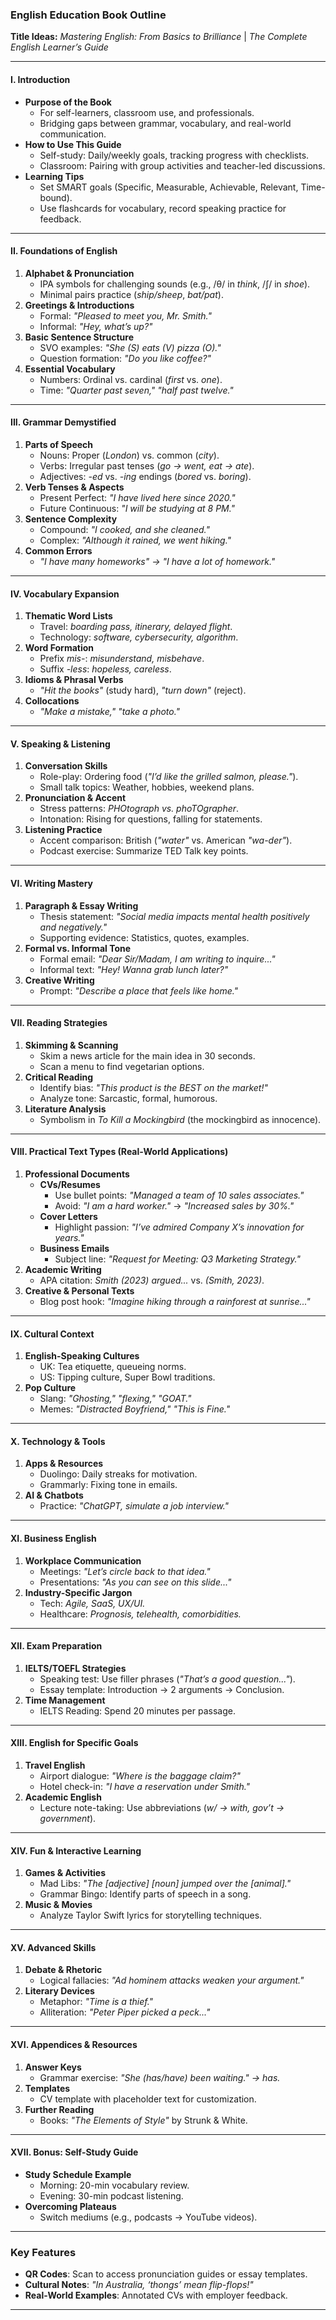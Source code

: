 ### **English Education Book Outline**  
**Title Ideas:** *Mastering English: From Basics to Brilliance* | *The Complete English Learner’s Guide*  

---

#### **I. Introduction**  
- **Purpose of the Book**  
  - For self-learners, classroom use, and professionals.  
  - Bridging gaps between grammar, vocabulary, and real-world communication.  
- **How to Use This Guide**  
  - Self-study: Daily/weekly goals, tracking progress with checklists.  
  - Classroom: Pairing with group activities and teacher-led discussions.  
- **Learning Tips**  
  - Set SMART goals (Specific, Measurable, Achievable, Relevant, Time-bound).  
  - Use flashcards for vocabulary, record speaking practice for feedback.  

---

#### **II. Foundations of English**  
1. **Alphabet & Pronunciation**  
   - IPA symbols for challenging sounds (e.g., /θ/ in *think*, /ʃ/ in *shoe*).  
   - Minimal pairs practice (*ship/sheep*, *bat/pat*).  
2. **Greetings & Introductions**  
   - Formal: *"Pleased to meet you, Mr. Smith."*  
   - Informal: *"Hey, what’s up?"*  
3. **Basic Sentence Structure**  
   - SVO examples: *"She (S) eats (V) pizza (O)."*  
   - Question formation: *"Do you like coffee?"*  
4. **Essential Vocabulary**  
   - Numbers: Ordinal vs. cardinal (*first* vs. *one*).  
   - Time: *"Quarter past seven," "half past twelve."*  

---

#### **III. Grammar Demystified**  
1. **Parts of Speech**  
   - Nouns: Proper (*London*) vs. common (*city*).  
   - Verbs: Irregular past tenses (*go → went, eat → ate*).  
   - Adjectives: *-ed* vs. *-ing* endings (*bored* vs. *boring*).  
2. **Verb Tenses & Aspects**  
   - Present Perfect: *"I have lived here since 2020."*  
   - Future Continuous: *"I will be studying at 8 PM."*  
3. **Sentence Complexity**  
   - Compound: *"I cooked, and she cleaned."*  
   - Complex: *"Although it rained, we went hiking."*  
4. **Common Errors**  
   - *"I have many homeworks" → "I have a lot of homework."*  

---

#### **IV. Vocabulary Expansion**  
1. **Thematic Word Lists**  
   - Travel: *boarding pass, itinerary, delayed flight*.  
   - Technology: *software, cybersecurity, algorithm*.  
2. **Word Formation**  
   - Prefix *mis-*: *misunderstand, misbehave*.  
   - Suffix *-less*: *hopeless, careless*.  
3. **Idioms & Phrasal Verbs**  
   - *"Hit the books"* (study hard), *"turn down"* (reject).  
4. **Collocations**  
   - *"Make a mistake," "take a photo."*  

---

#### **V. Speaking & Listening**  
1. **Conversation Skills**  
   - Role-play: Ordering food (*"I’d like the grilled salmon, please."*).  
   - Small talk topics: Weather, hobbies, weekend plans.  
2. **Pronunciation & Accent**  
   - Stress patterns: *PHOtograph vs. phoTOgrapher*.  
   - Intonation: Rising for questions, falling for statements.  
3. **Listening Practice**  
   - Accent comparison: British (*"water"* vs. American *"wa-der"*).  
   - Podcast exercise: Summarize TED Talk key points.  

---

#### **VI. Writing Mastery**  
1. **Paragraph & Essay Writing**  
   - Thesis statement: *"Social media impacts mental health positively and negatively."*  
   - Supporting evidence: Statistics, quotes, examples.  
2. **Formal vs. Informal Tone**  
   - Formal email: *"Dear Sir/Madam, I am writing to inquire..."*  
   - Informal text: *"Hey! Wanna grab lunch later?"*  
3. **Creative Writing**  
   - Prompt: *"Describe a place that feels like home."*  

---

#### **VII. Reading Strategies**  
1. **Skimming & Scanning**  
   - Skim a news article for the main idea in 30 seconds.  
   - Scan a menu to find vegetarian options.  
2. **Critical Reading**  
   - Identify bias: *"This product is the BEST on the market!"*  
   - Analyze tone: Sarcastic, formal, humorous.  
3. **Literature Analysis**  
   - Symbolism in *To Kill a Mockingbird* (the mockingbird as innocence).  

---

#### **VIII. Practical Text Types (Real-World Applications)**  
1. **Professional Documents**  
   - **CVs/Resumes**  
     - Use bullet points: *"Managed a team of 10 sales associates."*  
     - Avoid: *"I am a hard worker."* → *"Increased sales by 30%."*  
   - **Cover Letters**  
     - Highlight passion: *"I’ve admired Company X’s innovation for years."*  
   - **Business Emails**  
     - Subject line: *"Request for Meeting: Q3 Marketing Strategy."*  
2. **Academic Writing**  
   - APA citation: *Smith (2023) argued...* vs. *(Smith, 2023)*.  
3. **Creative & Personal Texts**  
   - Blog post hook: *"Imagine hiking through a rainforest at sunrise..."*  

---

#### **IX. Cultural Context**  
1. **English-Speaking Cultures**  
   - UK: Tea etiquette, queueing norms.  
   - US: Tipping culture, Super Bowl traditions.  
2. **Pop Culture**  
   - Slang: *"Ghosting," "flexing," "GOAT."*  
   - Memes: *"Distracted Boyfriend," "This is Fine."*  

---

#### **X. Technology & Tools**  
1. **Apps & Resources**  
   - Duolingo: Daily streaks for motivation.  
   - Grammarly: Fixing tone in emails.  
2. **AI & Chatbots**  
   - Practice: *"ChatGPT, simulate a job interview."*  

---

#### **XI. Business English**  
1. **Workplace Communication**  
   - Meetings: *"Let’s circle back to that idea."*  
   - Presentations: *"As you can see on this slide..."*  
2. **Industry-Specific Jargon**  
   - Tech: *Agile, SaaS, UX/UI.*  
   - Healthcare: *Prognosis, telehealth, comorbidities.*  

---

#### **XII. Exam Preparation**  
1. **IELTS/TOEFL Strategies**  
   - Speaking test: Use filler phrases (*"That’s a good question..."*).  
   - Essay template: Introduction → 2 arguments → Conclusion.  
2. **Time Management**  
   - IELTS Reading: Spend 20 minutes per passage.  

---

#### **XIII. English for Specific Goals**  
1. **Travel English**  
   - Airport dialogue: *"Where is the baggage claim?"*  
   - Hotel check-in: *"I have a reservation under Smith."*  
2. **Academic English**  
   - Lecture note-taking: Use abbreviations (*w/ → with, gov’t → government*).  

---

#### **XIV. Fun & Interactive Learning**  
1. **Games & Activities**  
   - Mad Libs: *"The [adjective] [noun] jumped over the [animal]."*  
   - Grammar Bingo: Identify parts of speech in a song.  
2. **Music & Movies**  
   - Analyze Taylor Swift lyrics for storytelling techniques.  

---

#### **XV. Advanced Skills**  
1. **Debate & Rhetoric**  
   - Logical fallacies: *"Ad hominem attacks weaken your argument."*  
2. **Literary Devices**  
   - Metaphor: *"Time is a thief."*  
   - Alliteration: *"Peter Piper picked a peck..."*  

---

#### **XVI. Appendices & Resources**  
1. **Answer Keys**  
   - Grammar exercise: *"She (has/have) been waiting." → has.*  
2. **Templates**  
   - CV template with placeholder text for customization.  
3. **Further Reading**  
   - Books: *"The Elements of Style"* by Strunk & White.  

---

#### **XVII. Bonus: Self-Study Guide**  
- **Study Schedule Example**  
  - Morning: 20-min vocabulary review.  
  - Evening: 30-min podcast listening.  
- **Overcoming Plateaus**  
  - Switch mediums (e.g., podcasts → YouTube videos).  

---

### **Key Features**  
- **QR Codes**: Scan to access pronunciation guides or essay templates.  
- **Cultural Notes**: *"In Australia, ‘thongs’ mean flip-flops!"*  
- **Real-World Examples**: Annotated CVs with employer feedback.  

---
